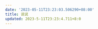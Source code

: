 ```yaml
---
date: '2023-05-11T23:23:03.506290+08:00'
title: 说说
updated: 2023-5-11T23:23:4.711+8:0
---
```

<script src="https://unpkg.com/qexo-static@1.5.1/hexo/talks.js"></script>

<link rel="stylesheet" href="https://unpkg.com/qexo-static@1.5.1/hexo/talks.css">



<div id="qexot"></div>



<script>showQexoTalks("qexot", "https://admin.202271.xyz", 5)</script>
